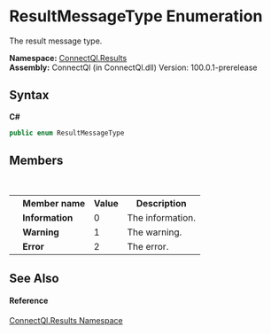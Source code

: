 # ResultMessageType Enumeration
 

The result message type.

**Namespace:**&nbsp;<a href="N_ConnectQl_Results">ConnectQl.Results</a><br />**Assembly:**&nbsp;ConnectQl (in ConnectQl.dll) Version: 100.0.1-prerelease

## Syntax

**C#**<br />
``` C#
public enum ResultMessageType
```


## Members
&nbsp;<table><tr><th></th><th>Member name</th><th>Value</th><th>Description</th></tr><tr><td /><td target="F:ConnectQl.Results.ResultMessageType.Information">**Information**</td><td>0</td><td>The information.</td></tr><tr><td /><td target="F:ConnectQl.Results.ResultMessageType.Warning">**Warning**</td><td>1</td><td>The warning.</td></tr><tr><td /><td target="F:ConnectQl.Results.ResultMessageType.Error">**Error**</td><td>2</td><td>The error.</td></tr></table>

## See Also


#### Reference
<a href="N_ConnectQl_Results">ConnectQl.Results Namespace</a><br />